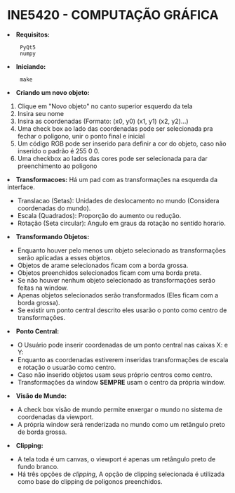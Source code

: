 # INE5420 - COMPUTAÇÃO GRÁFICA

<li><STRONG>Requisitos:</STRONG></li>

		PyQt5
		numpy

<li><strong>Iniciando:</strong></li>
	
		make

<li><strong>Criando um novo objeto:</strong></li>

 1. Clique em "Novo objeto" no canto superior esquerdo da tela
 2. Insira seu nome
 3. Insira as coordenadas (Formato: (x0, y0) (x1, y1) (x2, y2)...)
 4. Uma check box ao lado das coordenadas pode ser selecionada pra fechar o poligono, unir o ponto final e inicial
 5. Um código RGB pode ser inserido para definir a cor do objeto, caso não inserido o padrão é 255 0 0.
 6. Uma checkbox ao lados das cores pode ser selecionada para dar preenchimento ao poligono


<li><strong>Transformacoes:</strong> Há um pad com as transformações na esquerda da interface.</li>

 - Translacao (Setas): Unidades de deslocamento no mundo (Considera coordenadas do mundo).
 - Escala (Quadrados): Proporção do aumento ou redução.
 - Rotação (Seta circular): Angulo em graus da rotação no sentido horario.

<li><strong>Transformando Objetos:</strong></li>

 - Enquanto houver pelo menos um objeto selecionado as transformações serão aplicadas a esses objetos.
 - Objetos de arame selecionados ficam com a borda grossa.
 - Objetos preenchidos selecionados ficam com uma borda preta.
 - Se não houver nenhum objeto selecionado as transformações serão feitas na window.
 - Apenas objetos selecionados serão transformados (Eles ficam com a borda grossa).
 - Se existir um ponto central descrito eles usarão o ponto como centro de transformações.

<li><strong>Ponto Central:</strong></li>

 - O Usuário pode inserir coordenadas de um ponto central nas caixas X: e Y:
 - Enquanto as coordenadas estiverem inseridas transformações de escala e rotação o usuarão como centro.
 - Caso não inserido objetos usam seus próprio centros como centro.
 - Transformações da window <strong>SEMPRE</strong> usam o centro da própria window.

<li><strong>Visão de Mundo:</strong></li>

 - A check box visão de mundo permite enxergar o mundo no sistema de coordenadas da viewport.
 - A própria window será renderizada no mundo como um retângulo preto de borda grossa.

<li><strong>Clipping:</li></strong>

 - A tela toda é um canvas, o viewport é apenas um retângulo preto de fundo branco.
 - Há três opções de *clipping*, A opção de clipping selecionada é utilizada como base do clipping de poligonos preenchidos.
